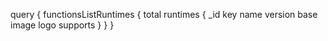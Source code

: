 query {
    functionsListRuntimes {
        total
        runtimes {
            _id
            key
            name
            version
            base
            image
            logo
            supports
        }
    }
}
